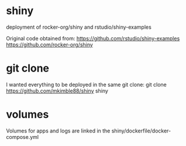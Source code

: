 # shiny
deployment of rocker-org/shiny and rstudio/shiny-examples

Original code obtained from:
https://github.com/rstudio/shiny-examples
https://github.com/rocker-org/shiny

# git clone
I wanted everything to be deployed in the same git clone:
git clone https://github.com/mkimble88/shiny shiny

# volumes
Volumes for apps and logs are linked in the shiny/dockerfile/docker-compose.yml 
